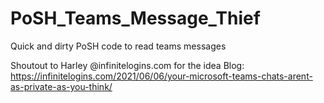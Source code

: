 # PoSH_Teams_Message_Thief
Quick and dirty PoSH code to read teams messages


Shoutout to Harley @infinitelogins.com for the idea
Blog: https://infinitelogins.com/2021/06/06/your-microsoft-teams-chats-arent-as-private-as-you-think/
